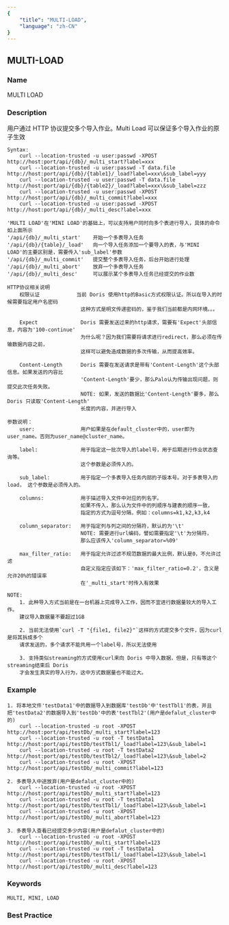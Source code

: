 ```yaml
---
{
    "title": "MULTI-LOAD",
    "language": "zh-CN"
}
---
```


<!--
Licensed to the Apache Software Foundation (ASF) under one
or more contributor license agreements.  See the NOTICE file
distributed with this work for additional information
regarding copyright ownership.  The ASF licenses this file
to you under the Apache License, Version 2.0 (the
"License"); you may not use this file except in compliance
with the License.  You may obtain a copy of the License at

  http://www.apache.org/licenses/LICENSE-2.0

Unless required by applicable law or agreed to in writing,
software distributed under the License is distributed on an
"AS IS" BASIS, WITHOUT WARRANTIES OR CONDITIONS OF ANY
KIND, either express or implied.  See the License for the
specific language governing permissions and limitations
under the License.
-->

## MULTI-LOAD

### Name

MULTI LOAD

### Description

用户通过 HTTP 协议提交多个导入作业。Multi Load 可以保证多个导入作业的原子生效

```
Syntax:
    curl --location-trusted -u user:passwd -XPOST http://host:port/api/{db}/_multi_start?label=xxx
    curl --location-trusted -u user:passwd -T data.file http://host:port/api/{db}/{table1}/_load?label=xxx\&sub_label=yyy
    curl --location-trusted -u user:passwd -T data.file http://host:port/api/{db}/{table2}/_load?label=xxx\&sub_label=zzz
    curl --location-trusted -u user:passwd -XPOST http://host:port/api/{db}/_multi_commit?label=xxx
    curl --location-trusted -u user:passwd -XPOST http://host:port/api/{db}/_multi_desc?label=xxx

'MULTI LOAD'在'MINI LOAD'的基础上，可以支持用户同时向多个表进行导入，具体的命令如上面所示
'/api/{db}/_multi_start'    开始一个多表导入任务
'/api/{db}/{table}/_load'   向一个导入任务添加一个要导入的表，与'MINI LOAD'的主要区别是，需要传入'sub_label'参数
'/api/{db}/_multi_commit'   提交整个多表导入任务，后台开始进行处理
'/api/{db}/_multi_abort'    放弃一个多表导入任务
'/api/{db}/_multi_desc'     可以展示某个多表导入任务已经提交的作业数

HTTP协议相关说明
    权限认证            当前 Doris 使用http的Basic方式权限认证。所以在导入的时候需要指定用户名密码
                        这种方式是明文传递密码的，鉴于我们当前都是内网环境。。。

    Expect              Doris 需要发送过来的http请求，需要有'Expect'头部信息，内容为'100-continue'
                        为什么呢？因为我们需要将请求进行redirect，那么必须在传输数据内容之前，
                        这样可以避免造成数据的多次传输，从而提高效率。

    Content-Length      Doris 需要在发送请求是带有'Content-Length'这个头部信息。如果发送的内容比
                        'Content-Length'要少，那么Palo认为传输出现问题，则提交此次任务失败。
                        NOTE: 如果，发送的数据比'Content-Length'要多，那么 Doris 只读取'Content-Length'
                        长度的内容，并进行导入

参数说明：
    user:               用户如果是在default_cluster中的，user即为user_name。否则为user_name@cluster_name。

    label:              用于指定这一批次导入的label号，用于后期进行作业状态查询等。
                        这个参数是必须传入的。

    sub_label:          用于指定一个多表导入任务内部的子版本号。对于多表导入的load， 这个参数是必须传入的。

    columns:            用于描述导入文件中对应的列名字。
                        如果不传入，那么认为文件中的列顺序与建表的顺序一致，
                        指定的方式为逗号分隔，例如：columns=k1,k2,k3,k4

    column_separator:   用于指定列与列之间的分隔符，默认的为'\t'
                        NOTE: 需要进行url编码，譬如需要指定'\t'为分隔符，
                        那么应该传入'column_separator=%09'

    max_filter_ratio:   用于指定允许过滤不规范数据的最大比例，默认是0，不允许过滤
                        自定义指定应该如下：'max_filter_ratio=0.2'，含义是允许20%的错误率
                        在'_multi_start'时传入有效果

NOTE: 
    1. 此种导入方式当前是在一台机器上完成导入工作，因而不宜进行数据量较大的导入工作。
    建议导入数据量不要超过1GB

    2. 当前无法使用`curl -T "{file1, file2}"`这样的方式提交多个文件，因为curl是将其拆成多个
    请求发送的，多个请求不能共用一个label号，所以无法使用

    3. 支持类似streaming的方式使用curl来向 Doris 中导入数据，但是，只有等这个streaming结束后 Doris
    才会发生真实的导入行为，这中方式数据量也不能过大。
```

### Example

```
1. 将本地文件'testData1'中的数据导入到数据库'testDb'中'testTbl1'的表，并且
把'testData2'的数据导入到'testDb'中的表'testTbl2'(用户是defalut_cluster中的)
    curl --location-trusted -u root -XPOST http://host:port/api/testDb/_multi_start?label=123
    curl --location-trusted -u root -T testData1 http://host:port/api/testDb/testTbl1/_load?label=123\&sub_label=1
    curl --location-trusted -u root -T testData2 http://host:port/api/testDb/testTbl2/_load?label=123\&sub_label=2
    curl --location-trusted -u root -XPOST http://host:port/api/testDb/_multi_commit?label=123

2. 多表导入中途放弃(用户是defalut_cluster中的)
    curl --location-trusted -u root -XPOST http://host:port/api/testDb/_multi_start?label=123
    curl --location-trusted -u root -T testData1 http://host:port/api/testDb/testTbl1/_load?label=123\&sub_label=1
    curl --location-trusted -u root -XPOST http://host:port/api/testDb/_multi_abort?label=123

3. 多表导入查看已经提交多少内容(用户是defalut_cluster中的)
    curl --location-trusted -u root -XPOST http://host:port/api/testDb/_multi_start?label=123
    curl --location-trusted -u root -T testData1 http://host:port/api/testDb/testTbl1/_load?label=123\&sub_label=1
    curl --location-trusted -u root -XPOST http://host:port/api/testDb/_multi_desc?label=123
```

### Keywords

```
MULTI, MINI, LOAD
```

### Best Practice
